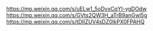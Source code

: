 https://mp.weixin.qq.com/s/uELw1_5oDvxCqYI-ygDOdw
https://mp.weixin.qq.com/s/GVts2QW3H_aTrB9anGwl5g
https://mp.weixin.qq.com/s/tDIIZUV4sDZ0lkPX0FPAHQ